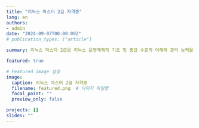 ```yaml
---
title: "리눅스 마스터 2급 자격증"
lang: en
authors:
- admin
date: "2024-09-07T00:00:00Z"
# publication_types: ["article"]

summary: 리눅스 마스터 2급은 리눅스 운영체제의 기초 및 중급 수준의 이해와 관리 능력을 인증하는 자격증입니다.

featured: true

# Featured image 설정
image:
  caption: 리눅스 마스터 2급 자격증
  filename: featured.png  # 이미지 파일명
  focal_point: ""
  preview_only: false

projects: []
slides: ""
---
```

